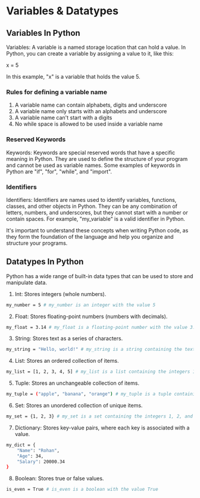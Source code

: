 
# Variables & Datatypes

## Variables In Python
Variables: A variable is a named storage location that can hold a value. In Python, you can create a variable by assigning a value to it, like this:

x = 5

In this example, "x" is a variable that holds the value 5.

### Rules for defining a variable name
1. A variable name can contain alphabets, digits and underscore
2. A variable name only starts with an alphabets and underscore
3. A variable name can't start with a digits
4. No while space is allowed to be used inside a variable name

### Reserved Keywords
Keywords: Keywords are special reserved words that have a specific meaning in Python. They are used to define the structure of your program and cannot be used as variable names. Some examples of keywords in Python are "if", "for", "while", and "import".

### Identifiers
Identifiers: Identifiers are names used to identify variables, functions, classes, and other objects in Python. They can be any combination of letters, numbers, and underscores, but they cannot start with a number or contain spaces. For example, "my_variable" is a valid identifier in Python.

It's important to understand these concepts when writing Python code, as they form the foundation of the language and help you organize and structure your programs.


## Datatypes In Python
Python has a wide range of built-in data types that can be used to store and manipulate data.

1. Int: Stores integers (whole numbers).
```bash
my_number = 5 # my_number is an integer with the value 5
```

2. Float: Stores floating-point numbers (numbers with decimals).
```bash
my_float = 3.14 # my_float is a floating-point number with the value 3.14
```

3. String: Stores text as a series of characters.
```bash
my_string = "Hello, world!" # my_string is a string containing the text "Hello, world!"
```

4. List: Stores an ordered collection of items.
```bash
my_list = [1, 2, 3, 4, 5] # my_list is a list containing the integers 1 through 5
```

5. Tuple: Stores an unchangeable collection of items.
```bash
my_tuple = ("apple", "banana", "orange") # my_tuple is a tuple containing three strings
```

6. Set: Stores an unordered collection of unique items.
```bash
my_set = {1, 2, 3} # my_set is a set containing the integers 1, 2, and 3
```

7. Dictionary: Stores key-value pairs, where each key is associated with a value.
```bash
my_dict = {
    "Name": "Rohan",
    "Age": 34,
    "Salary": 20000.34
}
```

8. Boolean: Stores true or false values.
```bash
is_even = True # is_even is a boolean with the value True
```
